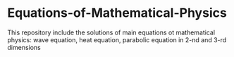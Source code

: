 # Equations-of-Mathematical-Physics
This repository include the solutions of main equations ot mathematical physics: wave equation, heat equation, parabolic equation in 2-nd and 3-rd dimensions
